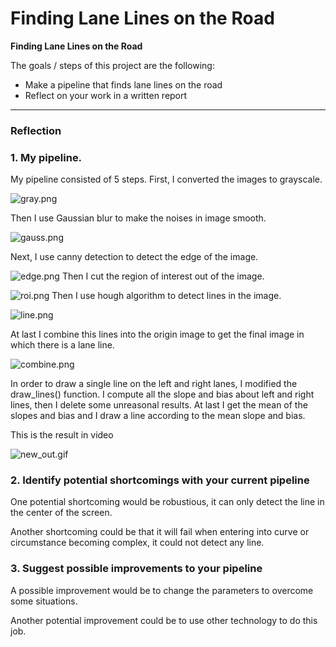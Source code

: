 # **Finding Lane Lines on the Road** 


**Finding Lane Lines on the Road**

The goals / steps of this project are the following:
* Make a pipeline that finds lane lines on the road
* Reflect on your work in a written report

---

### Reflection

### 1. My pipeline.

My pipeline consisted of 5 steps. First, I converted the images to grayscale.

![gray.png](http://upload-images.jianshu.io/upload_images/3623720-45b171f4c4421c71.png?imageMogr2/auto-orient/strip%7CimageView2/2/w/1240)

Then I use Gaussian blur to make the noises in image smooth.

![gauss.png](http://upload-images.jianshu.io/upload_images/3623720-b162f0017682ae13.png?imageMogr2/auto-orient/strip%7CimageView2/2/w/1240)

Next, I use canny detection to detect the edge of the image. 

![edge.png](http://upload-images.jianshu.io/upload_images/3623720-a8f5eea30f305608.png?imageMogr2/auto-orient/strip%7CimageView2/2/w/1240)
Then I cut the region of interest out of the image. 

![roi.png](http://upload-images.jianshu.io/upload_images/3623720-fee0dff296844319.png?imageMogr2/auto-orient/strip%7CimageView2/2/w/1240)
Then I use hough algorithm to detect lines in the image. 

![line.png](http://upload-images.jianshu.io/upload_images/3623720-48b537534f276c9e.png?imageMogr2/auto-orient/strip%7CimageView2/2/w/1240)

At last I combine this lines into the origin image to get the final image in which there is a lane line.

![combine.png](http://upload-images.jianshu.io/upload_images/3623720-d330f8c2d969b88e.png?imageMogr2/auto-orient/strip%7CimageView2/2/w/1240)

In order to draw a single line on the left and right lanes, I modified the draw_lines() function. I compute all the slope and bias about left and right lines, then I delete some unreasonal results. At last I get the mean of the slopes and bias and I draw a line according to the mean slope and bias.

This is the result in video

![new_out.gif](http://upload-images.jianshu.io/upload_images/3623720-80b1a49ac576ec89.gif?imageMogr2/auto-orient/strip)

### 2. Identify potential shortcomings with your current pipeline

One potential shortcoming would be robustious, it can only detect the line in the center of the screen. 

Another shortcoming could be that it will fail when entering into curve or circumstance becoming complex, it could not detect any line.

### 3. Suggest possible improvements to your pipeline

A possible improvement would be to change the parameters to overcome some situations.

Another potential improvement could be to use other technology to do this job.
